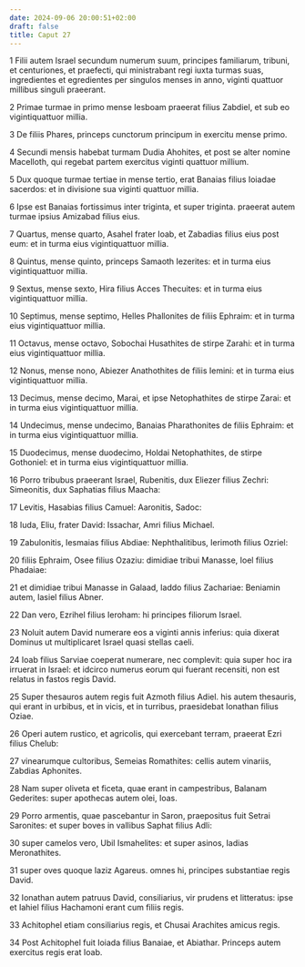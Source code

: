 ```yaml
---
date: 2024-09-06 20:00:51+02:00
draft: false
title: Caput 27
---
```





1 Filii autem Israel secundum numerum suum, principes familiarum, tribuni, et centuriones, et praefecti, qui ministrabant regi iuxta turmas suas, ingredientes et egredientes per singulos menses in anno, viginti quattuor millibus singuli praeerant.

2 Primae turmae in primo mense Iesboam praeerat filius Zabdiel, et sub eo vigintiquattuor millia.

3 De filiis Phares, princeps cunctorum principum in exercitu mense primo.

4 Secundi mensis habebat turmam Dudia Ahohites, et post se alter nomine Macelloth, qui regebat partem exercitus viginti quattuor millium.

5 Dux quoque turmae tertiae in mense tertio, erat Banaias filius Ioiadae sacerdos: et in divisione sua viginti quattuor millia.

6 Ipse est Banaias fortissimus inter triginta, et super triginta. praeerat autem turmae ipsius Amizabad filius eius.

7 Quartus, mense quarto, Asahel frater Ioab, et Zabadias filius eius post eum: et in turma eius vigintiquattuor millia.

8 Quintus, mense quinto, princeps Samaoth Iezerites: et in turma eius vigintiquattuor millia.

9 Sextus, mense sexto, Hira filius Acces Thecuites: et in turma eius vigintiquattuor millia.

10 Septimus, mense septimo, Helles Phallonites de filiis Ephraim: et in turma eius vigintiquattuor millia.

11 Octavus, mense octavo, Sobochai Husathites de stirpe Zarahi: et in turma eius vigintiquattuor millia.

12 Nonus, mense nono, Abiezer Anathothites de filiis Iemini: et in turma eius vigintiquattuor millia.

13 Decimus, mense decimo, Marai, et ipse Netophathites de stirpe Zarai: et in turma eius vigintiquattuor millia.

14 Undecimus, mense undecimo, Banaias Pharathonites de filiis Ephraim: et in turma eius vigintiquattuor millia.

15 Duodecimus, mense duodecimo, Holdai Netophathites, de stirpe Gothoniel: et in turma eius vigintiquattuor millia.

16 Porro tribubus praeerant Israel, Rubenitis, dux Eliezer filius Zechri: Simeonitis, dux Saphatias filius Maacha:

17 Levitis, Hasabias filius Camuel: Aaronitis, Sadoc:

18 Iuda, Eliu, frater David: Issachar, Amri filius Michael.

19 Zabulonitis, Iesmaias filius Abdiae: Nephthalitibus, Ierimoth filius Ozriel:

20 filiis Ephraim, Osee filius Ozaziu: dimidiae tribui Manasse, Ioel filius Phadaiae:

21 et dimidiae tribui Manasse in Galaad, Iaddo filius Zachariae: Beniamin autem, Iasiel filius Abner.

22 Dan vero, Ezrihel filius Ieroham: hi principes filiorum Israel.

23 Noluit autem David numerare eos a viginti annis inferius: quia dixerat Dominus ut multiplicaret Israel quasi stellas caeli.

24 Ioab filius Sarviae coeperat numerare, nec complevit: quia super hoc ira irruerat in Israel: et idcirco numerus eorum qui fuerant recensiti, non est relatus in fastos regis David.

25 Super thesauros autem regis fuit Azmoth filius Adiel. his autem thesauris, qui erant in urbibus, et in vicis, et in turribus, praesidebat Ionathan filius Oziae.

26 Operi autem rustico, et agricolis, qui exercebant terram, praeerat Ezri filius Chelub:

27 vinearumque cultoribus, Semeias Romathites: cellis autem vinariis, Zabdias Aphonites.

28 Nam super oliveta et ficeta, quae erant in campestribus, Balanam Gederites: super apothecas autem olei, Ioas.

29 Porro armentis, quae pascebantur in Saron, praepositus fuit Setrai Saronites: et super boves in vallibus Saphat filius Adli:

30 super camelos vero, Ubil Ismahelites: et super asinos, Iadias Meronathites.

31 super oves quoque Iaziz Agareus. omnes hi, principes substantiae regis David.

32 Ionathan autem patruus David, consiliarius, vir prudens et litteratus: ipse et Iahiel filius Hachamoni erant cum filiis regis.

33 Achitophel etiam consiliarius regis, et Chusai Arachites amicus regis.

34 Post Achitophel fuit Ioiada filius Banaiae, et Abiathar. Princeps autem exercitus regis erat Ioab.

